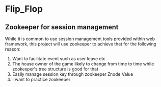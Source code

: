 # Flip_Flop

## Zookeeper for session management

While it is common to use session management tools provided within web framework, this project will use zookeeper to achieve that for the following reason:
1. Want to facilitate event such as user leave etc
2. The house owner of the game likely to change from time to time while zookeeper's tree structure is good for that
3. Easily manage session key through zookeeper Znode Value
4. I want to practice zookeeper